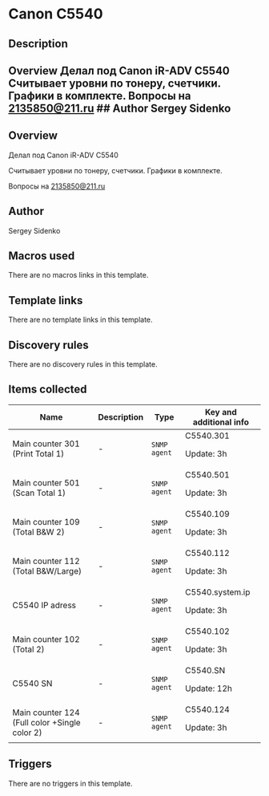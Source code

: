 # Canon C5540

## Description

## Overview Делал под Canon iR-ADV C5540 Считывает уровни по тонеру, счетчики. Графики в комплекте. Вопросы на 2135850@211.ru ## Author Sergey Sidenko 

## Overview

Делал под Canon iR-ADV C5540


Считывает уровни по тонеру, счетчики. Графики в комплекте.


Вопросы на 2135850@211.ru


 



## Author

Sergey Sidenko

## Macros used

There are no macros links in this template.

## Template links

There are no template links in this template.

## Discovery rules

There are no discovery rules in this template.

## Items collected

|Name|Description|Type|Key and additional info|
|----|-----------|----|----|
|Main counter 301 (Print Total 1)|<p>-</p>|`SNMP agent`|C5540.301<p>Update: 3h</p>|
|Main counter 501 (Scan Total 1)|<p>-</p>|`SNMP agent`|C5540.501<p>Update: 3h</p>|
|Main counter 109 (Total B&W 2)|<p>-</p>|`SNMP agent`|C5540.109<p>Update: 3h</p>|
|Main counter 112 (Total B&W/Large)|<p>-</p>|`SNMP agent`|C5540.112<p>Update: 3h</p>|
|C5540 IP adress|<p>-</p>|`SNMP agent`|C5540.system.ip<p>Update: 3h</p>|
|Main counter 102 (Total 2)|<p>-</p>|`SNMP agent`|C5540.102<p>Update: 3h</p>|
|C5540 SN|<p>-</p>|`SNMP agent`|C5540.SN<p>Update: 12h</p>|
|Main counter 124 (Full color +Single color 2)|<p>-</p>|`SNMP agent`|C5540.124<p>Update: 3h</p>|
## Triggers

There are no triggers in this template.

